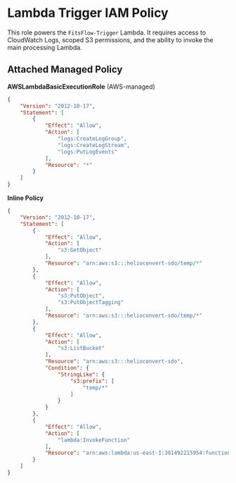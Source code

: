 # Lambda Trigger IAM Policy

This role powers the `FitsFlow-Trigger` Lambda. It requires access to CloudWatch Logs, scoped S3 permissions, and the ability to invoke the main processing Lambda.

## Attached Managed Policy

**AWSLambdaBasicExecutionRole** (AWS-managed)

```json
{
    "Version": "2012-10-17",
    "Statement": [
        {
            "Effect": "Allow",
            "Action": [
                "logs:CreateLogGroup",
                "logs:CreateLogStream",
                "logs:PutLogEvents"
            ],
            "Resource": "*"
        }
    ]
}
```

**Inline Policy**

```json
{
    "Version": "2012-10-17",
    "Statement": [
        {
            "Effect": "Allow",
            "Action": [
                "s3:GetObject"
            ],
            "Resource": "arn:aws:s3:::helioconvert-sdo/temp/*"
        },
        {
            "Effect": "Allow",
            "Action": [
                "s3:PutObject",
                "s3:PutObjectTagging"
            ],
            "Resource": "arn:aws:s3:::helioconvert-sdo/temp/*"
        },
        {
            "Effect": "Allow",
            "Action": [
                "s3:ListBucket"
            ],
            "Resource": "arn:aws:s3:::helioconvert-sdo",
            "Condition": {
                "StringLike": {
                    "s3:prefix": [
                        "temp/*"
                    ]
                }
            }
        },
        {
            "Effect": "Allow",
            "Action": [
                "lambda:InvokeFunction"
            ],
            "Resource": "arn:aws:lambda:us-east-1:381492215954:function:FitsFlow-2-ASDF"
        }
    ]
}
```
